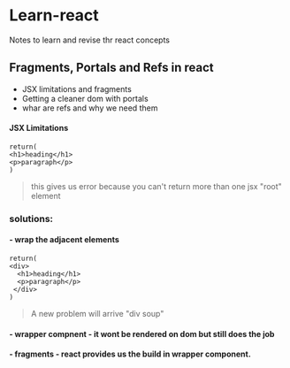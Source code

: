 # Learn-react
Notes to learn and revise thr react concepts

## Fragments, Portals and Refs in react
- JSX limitations and fragments
- Getting a cleaner dom with portals
- whar are refs and why we need them

#### JSX Limitations

```
return(
<h1>heading</h1>
<p>paragraph</p>
)
```
> this gives us error because you can't return more than one jsx "root" element
### solutions:
#### - wrap the adjacent elements
```
return(
<div>
  <h1>heading</h1>
  <p>paragraph</p>
 </div>
)
```
> A new problem will arrive "div soup"

#### - wrapper compnent - it wont be rendered on dom but still does the job
#### - fragments - react provides us the build in wrapper component.
